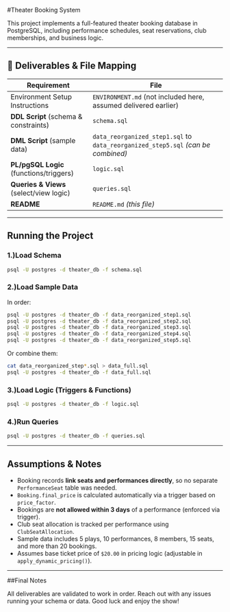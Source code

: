 
#Theater Booking System

This project implements a full-featured theater booking database in PostgreSQL, including performance schedules, seat reservations, club memberships, and business logic.

---

## 📁 Deliverables & File Mapping

| Requirement                              | File                     |
|------------------------------------------|--------------------------|
| Environment Setup Instructions           | `ENVIRONMENT.md` (not included here, assumed delivered earlier) |
| **DDL Script** (schema & constraints)    | `schema.sql`             |
| **DML Script** (sample data)             | `data_reorganized_step1.sql` to `data_reorganized_step5.sql` *(can be combined)* |
| **PL/pgSQL Logic** (functions/triggers)  | `logic.sql`              |
| **Queries & Views** (select/view logic)  | `queries.sql`            |
| **README**                               | `README.md` *(this file)* |

---

## Running the Project

### 1.)Load Schema
```bash
psql -U postgres -d theater_db -f schema.sql
```

### 2.)Load Sample Data
In order:
```bash
psql -U postgres -d theater_db -f data_reorganized_step1.sql
psql -U postgres -d theater_db -f data_reorganized_step2.sql
psql -U postgres -d theater_db -f data_reorganized_step3.sql
psql -U postgres -d theater_db -f data_reorganized_step4.sql
psql -U postgres -d theater_db -f data_reorganized_step5.sql
```
Or combine them:
```bash
cat data_reorganized_step*.sql > data_full.sql
psql -U postgres -d theater_db -f data_full.sql
```

### 3.)Load Logic (Triggers & Functions)
```bash
psql -U postgres -d theater_db -f logic.sql
```

### 4.)Run Queries
```bash
psql -U postgres -d theater_db -f queries.sql
```

---

## Assumptions & Notes

- Booking records **link seats and performances directly**, so no separate `PerformanceSeat` table was needed.
- `Booking.final_price` is calculated automatically via a trigger based on `price_factor`.
- Bookings are **not allowed within 3 days** of a performance (enforced via trigger).
- Club seat allocation is tracked per performance using `ClubSeatAllocation`.
- Sample data includes 5 plays, 10 performances, 8 members, 15 seats, and more than 20 bookings.
- Assumes base ticket price of `$20.00` in pricing logic (adjustable in `apply_dynamic_pricing()`).

---

##Final Notes

All deliverables are validated to work in order. Reach out with any issues running your schema or data. Good luck and enjoy the show!
